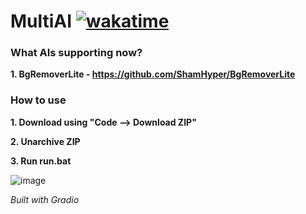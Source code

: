 # MultiAI [![wakatime](https://wakatime.com/badge/github/ShamHyper/MultiAI.svg)](https://wakatime.com/badge/github/ShamHyper/MultiAI)
### What AIs supporting now?
**1. BgRemoverLite - https://github.com/ShamHyper/BgRemoverLite**
### How to use
**1. Download using "Code --> Download ZIP"**

**2. Unarchive ZIP**

**3. Run run.bat**
   
![image](https://github.com/ShamHyper/MultiAI/assets/104412752/db5e7dda-339e-4fcf-994f-28ced0bab43e)

*Built with Gradio*
